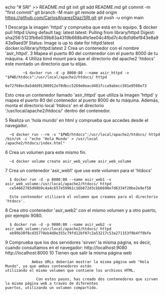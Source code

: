 echo "# SRI" >> README.md
git init
git add README.md
git commit -m "first commit"
git branch -M main
git remote add origin https://github.com/CarlosAlvarezDiaz/SRI.git
git push -u origin main

1 Descarga la imagen 'httpd' y comprueba que está en tu equipo.
      $ docker pull httpd
        Using default tag: latest
        latest: Pulling from library/httpd
        Digest: sha256:5123fb6e039b83a4319b668b4fe1ee04c4fbd7c4c8d1d6ef843e8a943a9aed3f
        Status: Image is up to date for httpd:latest
        docker.io/library/httpd:latest
2 Crea un contenedor con el nombre 'asir_httpd'.
3 Mapea el puerto 80 del contenedor con el puerto 8000 de tu máquina.
4 Utiliza bind mount para que el directorio del apache2 'htdocs' este montado un directorio que tu elijas.

            ~$ docker run -d -p 8000:80 --name asir_httpd -v "$PWD/htdocs":/usr/local/apache2/htdocs/ httpd
                  6e72f68ec0a5ddd91300912e70dbcc5269e0eacd481fcca9abecc501e9598e73
                  
Esto crea un contenedor llamado 'asir_httpd' que utiliza la imagen 'httpd' y mapea el puerto 80 del contenedor al puerto 8000 de tu máquina. Además, monta el directorio local 'htdocs' en el directorio '/usr/local/apache2/htdocs/' dentro del contenedor.

5 Realiza un 'hola mundo' en html y comprueba que accedes desde el navegador.

      ~$ docker run --rm -v "$PWD/htdocs":/usr/local/apache2/htdocs/ httpd /bin/sh -c "echo 'Hola Mundo' > /usr/local         /apache2/htdocs/index.html"

6 Crea un volumen para este mismo fin.

      ~$ docker volume create asir_web_volume asir_web_volume
      
7 Crea un contenedor 'asir_web1' que use este volumen para el 'htdocs'

      $ docker run -d -p 8080:80 --name asir_web1 -v asir_web_volume:/usr/local/apache2/htdocs/ httpd
      ce54662785d98b9c4a4c657e59961c16b872d3cbb6690e7d6334f20be2e9ef58

      Este contenedor utilizará el volumen que creamos para el directorio 'htdocs'.

8 Crea otro contenedor 'asir_web2' con el mismo volumen y a otro puerto, por ejemplo 9080.

      $ docker run -d -p 9080:80 --name asir_web2 -v asir_web_volume:/usr/local/apache2/htdocs/ httpd
      eb99b30f8cd35770eb4d8e355c79fd12bf07c2a53217c53a271153f9b4ff9bfe

9 Comprueba que los dos servidores 'sirven' la misma página, es decir, cuando consultamos en el navegador:
        http://localhost:9080 
        http://localhost:8000
10 Tienen que salir la misma página web

                Ambas URLs deberían mostrar la misma página web "Hola Mundo", ya que ambos contenedores están                          utilizando el mismo volumen que contiene los archivos HTML.

                  Con estos pasos, has creado dos contenedores que sirven la misma página web a través de diferentes                     puertos, utilizando un volumen compartido.
